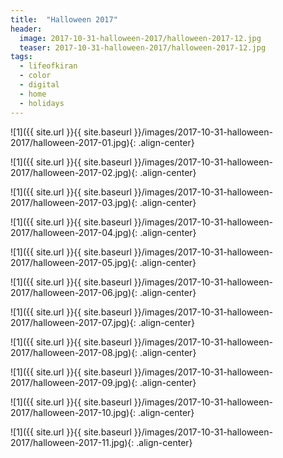 ```yaml
---
title:  "Halloween 2017"
header:
  image: 2017-10-31-halloween-2017/halloween-2017-12.jpg
  teaser: 2017-10-31-halloween-2017/halloween-2017-12.jpg
tags: 
  - lifeofkiran
  - color
  - digital
  - home
  - holidays
---
```


<p></p>
![1]({{ site.url }}{{ site.baseurl }}/images/2017-10-31-halloween-2017/halloween-2017-01.jpg){: .align-center}
<figcaption> </figcaption>
<p></p>

<p></p>
![1]({{ site.url }}{{ site.baseurl }}/images/2017-10-31-halloween-2017/halloween-2017-02.jpg){: .align-center}
<figcaption> </figcaption>
<p></p>

<p></p>
![1]({{ site.url }}{{ site.baseurl }}/images/2017-10-31-halloween-2017/halloween-2017-03.jpg){: .align-center}
<figcaption> </figcaption>
<p></p>

<p></p>
![1]({{ site.url }}{{ site.baseurl }}/images/2017-10-31-halloween-2017/halloween-2017-04.jpg){: .align-center}
<figcaption> </figcaption>
<p></p>

<p></p>
![1]({{ site.url }}{{ site.baseurl }}/images/2017-10-31-halloween-2017/halloween-2017-05.jpg){: .align-center}
<figcaption> </figcaption>
<p></p>

<p></p>
![1]({{ site.url }}{{ site.baseurl }}/images/2017-10-31-halloween-2017/halloween-2017-06.jpg){: .align-center}
<figcaption> </figcaption>
<p></p>

<p></p>
![1]({{ site.url }}{{ site.baseurl }}/images/2017-10-31-halloween-2017/halloween-2017-07.jpg){: .align-center}
<figcaption> </figcaption>
<p></p>

<p></p>
![1]({{ site.url }}{{ site.baseurl }}/images/2017-10-31-halloween-2017/halloween-2017-08.jpg){: .align-center}
<figcaption> </figcaption>
<p></p>

<p></p>
![1]({{ site.url }}{{ site.baseurl }}/images/2017-10-31-halloween-2017/halloween-2017-09.jpg){: .align-center}
<figcaption> </figcaption>
<p></p>

<p></p>
![1]({{ site.url }}{{ site.baseurl }}/images/2017-10-31-halloween-2017/halloween-2017-10.jpg){: .align-center}
<figcaption> </figcaption>
<p></p>

<p></p>
![1]({{ site.url }}{{ site.baseurl }}/images/2017-10-31-halloween-2017/halloween-2017-11.jpg){: .align-center}
<figcaption> </figcaption>
<p></p>




